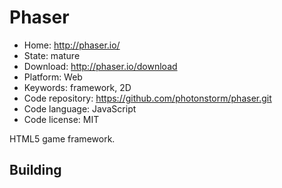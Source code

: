 # Phaser

- Home: http://phaser.io/
- State: mature
- Download: http://phaser.io/download
- Platform: Web
- Keywords: framework, 2D
- Code repository: https://github.com/photonstorm/phaser.git
- Code language: JavaScript
- Code license: MIT

HTML5 game framework.

## Building
